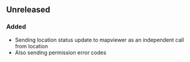 ## Unreleased

### Added

- Sending location status update to mapviewer as an independent call from location
- Also sending permission error codes


